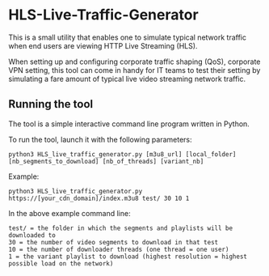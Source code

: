 # HLS-Live-Traffic-Generator

This is a small utility that enables one to simulate typical network traffic when end users are viewing HTTP Live Streaming (HLS).

When setting up and configuring corporate traffic shaping (QoS), corporate VPN setting, this tool can come in handy for IT teams to test their setting by simulating a fare amount of typical live video streaming network traffic.


## Running the tool
The tool is a simple interactive command line program written in Python.

To run the tool, launch it with the following parameters:

```
python3 HLS_live_traffic_generator.py [m3u8_url] [local_folder] [nb_segments_to_download] [nb_of_threads] [variant_nb]

```
Example:

```
python3 HLS_live_traffic_generator.py https://[your_cdn_domain]/index.m3u8 test/ 30 10 1
```

In the above example command line:

```
test/ = the folder in which the segments and playlists will be downloaded to
30 = the number of video segments to download in that test
10 = the number of downloader threads (one thread = one user)
1 = the variant playlist to download (highest resolution = highest possible load on the network)

```
